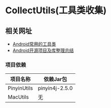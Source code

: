 # CollectUtils(工具类收集)



## 相关网址

* [Android常用的工具类](http://www.jianshu.com/p/72494773aace)
* [Android开源项目及库整理总结](http://www.jianshu.com/p/e494941f687f)

### 项目依赖

项目名称 | 依赖Jar包
------- | -------
PinyinUtils| pinyin4j-2.5.0
MacUtils| 无